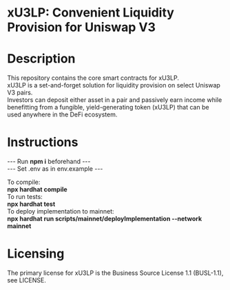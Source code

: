 # xU3LP: Convenient Liquidity Provision for Uniswap V3

# Description
This repository contains the core smart contracts for xU3LP.  
xU3LP is a set-and-forget solution for liquidity provision on select Uniswap V3 pairs.   
Investors can deposit either asset in a pair and passively earn income while benefitting from a fungible, yield-generating token (xU3LP) that can be used anywhere in the DeFi ecosystem.


# Instructions
--- Run **npm i** beforehand ---  
--- Set .env as in env.example ---  

To compile:  
**npx hardhat compile**  
To run tests:  
**npx hardhat test**  
To deploy implementation to mainnet:  
**npx hardhat run scripts/mainnet/deployImplementation --network mainnet**  

# Licensing
The primary license for xU3LP is the Business Source License 1.1 (BUSL-1.1), see LICENSE.
